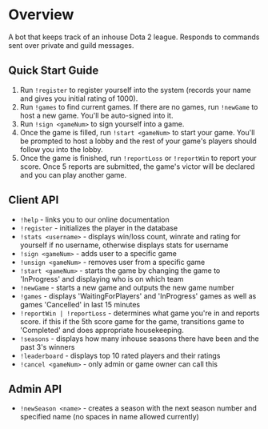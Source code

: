 # Overview
A bot that keeps track of an inhouse Dota 2 league. Responds to commands sent over private and guild messages.

## Quick Start Guide
1. Run `!register` to register yourself into the system (records your name and gives you initial rating of 1000).
2. Run `!games` to find current games. If there are no games, run `!newGame` to host a new game. You'll be auto-signed into it.
3. Run `!sign <gameNum>` to sign yourself into a game.
4. Once the game is filled, run `!start <gameNum>` to start your game. You'll be prompted to host a lobby and the rest of your game's players should follow you into the lobby.
5. Once the game is finished, run `!reportLoss` or `!reportWin` to report your score. Once 5 reports are submitted, the game's victor will be declared and you can play another game.

## Client API
* `!help` - links you to our online documentation
* `!register` - initializes the player in the database
* `!stats <username>` - displays win/loss count, winrate and rating for yourself if no username, otherwise displays stats for username
* `!sign <gameNum>` - adds user to a specific game
* `!unsign <gameNum>` - removes user from a specific game
* `!start <gameNum>` - starts the game by changing the game to 'InProgress' and displaying who is on which team
* `!newGame` - starts a new game and outputs the new game number
* `!games` - displays 'WaitingForPlayers' and 'InProgress' games as well as games 'Cancelled' in last 15 minutes
* `!reportWin | !reportLoss` - determines what game you're in and reports score. if this if the 5th score game for the game, transitions game to 'Completed' and does appropriate housekeeping.
* `!seasons` - displays how many inhouse seasons there have been and the past 3's winners
* `!leaderboard` - displays top 10 rated players and their ratings
* `!cancel <gameNum>` - only admin or game owner can call this

## Admin API
* `!newSeason <name>` - creates a season with the next season number and specified name (no spaces in name allowed currently)
